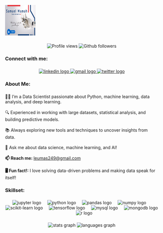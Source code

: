 <a href="https://www.linkedin.com/in/samuel-mamah-chinwe/" target="_blank">
    <img src="images/profile.png" alt="Samuel Mamah Chinwe" width="100" height="100"/>
</a>


### 

<div align="center">
	<img src="https://komarev.com/ghpvc/?username=Hoodup&color=blue&style=for-the-badge" alt="Profile views"/>
	<img src="https://img.shields.io/github/followers/Hoodup?style=for-the-badge&logo=github&color=blue" alt="Github followers"/>  
</div>

### 

<h3 align="left">Connect with me:</h3>

### 

<div align="center">
  <a href="https://www.linkedin.com/in/samuel-mamah-chinwe/" target="_blank">
    <img src="https://raw.githubusercontent.com/maurodesouza/profile-readme-generator/master/src/assets/icons/social/linkedin/default.svg" width="52" height="40" alt="linkedin logo"  />
  </a>
  <a href="mailto:leumas249@gmail.com" target="_blank">
    <img src="https://raw.githubusercontent.com/maurodesouza/profile-readme-generator/master/src/assets/icons/social/gmail/default.svg" width="52" height="40" alt="gmail logo"  />
  </a>
   <a href="https://x.com/iam_4adrian" target="_blank">
    <img src="https://raw.githubusercontent.com/maurodesouza/profile-readme-generator/master/src/assets/icons/social/twitter/default.svg" width="52" height="40" alt="twitter logo"  />
  </a>
</div>

### 

<h3 align="left">About Me:</h3>

### 

<p align="left">👨‍💻 I’m a Data Scientist passionate about Python, machine learning, data analysis, and deep learning.<br><br>🔍 Experienced in working with large datasets, statistical analysis, and building predictive models.<br><br>📚 Always exploring new tools and techniques to uncover insights from data.<br><br>💬 Ask me about data science, machine learning, and AI!<br><br><b>📫 Reach me: </b><a href="mailto:leumas249@gmail.com">leumas249@gmail.com</a><br><br><b>🖥 Fun fact!:</b> I love solving data-driven problems and making data speak for itself!</p>


### 

<h3 align="left">Skillset:</h3>

### 

<div align="center">
  <img src="https://cdn.jsdelivr.net/gh/devicons/devicon/icons/jupyter/jupyter-original.svg" height="40" alt="jupyter logo"  />
  <img width="12" />
  <img src="https://cdn.jsdelivr.net/gh/devicons/devicon/icons/python/python-original.svg" height="40" alt="python logo"  />
  <img width="12" />
  <img src="https://cdn.jsdelivr.net/gh/devicons/devicon/icons/pandas/pandas-original.svg" height="40" alt="pandas logo"  />
  <img width="12" />
  <img src="https://cdn.jsdelivr.net/gh/devicons/devicon/icons/numpy/numpy-original.svg" height="40" alt="numpy logo"  />
  <img width="12" />
  <img src="https://cdn.jsdelivr.net/gh/devicons/devicon/icons/scikit-learn/scikit-learn-original.svg" height="40" alt="scikit-learn logo"  />
  <img width="12" />
  <img src="https://cdn.jsdelivr.net/gh/devicons/devicon/icons/tensorflow/tensorflow-original.svg" height="40" alt="tensorflow logo"  />
  <img width="12" />
  <img src="https://cdn.jsdelivr.net/gh/devicons/devicon/icons/mysql/mysql-original.svg" height="40" alt="mysql logo"  />
  <img width="12" />
  <img src="https://cdn.jsdelivr.net/gh/devicons/devicon/icons/mongodb/mongodb-original.svg" height="40" alt="mongodb logo"  />
  <img width="12" />
  <img src="https://cdn.jsdelivr.net/gh/devicons/devicon/icons/r/r-original.svg" height="40" alt="r logo"  />
</div>

### 

<div align="center">
  <img src="https://github-readme-stats.vercel.app/api?username=Hoodup&hide_title=false&hide_rank=false&show_icons=true&include_all_commits=true&count_private=true&disable_animations=false&theme=dracula&locale=en&hide_border=false&order=1" height="150" alt="stats graph"  />
  <img src="https://github-readme-stats.vercel.app/api/top-langs?username=Hoodup&locale=en&hide_title=false&layout=compact&card_width=320&langs_count=5&theme=dracula&hide_border=false&order=2" height="150" alt="languages graph"  />
</div>

